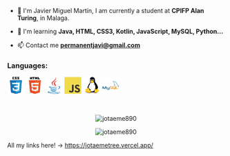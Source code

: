 - 👋 I'm Javier Miguel Martín, I am currently a student at **CPIFP Alan Turing**, in Malaga.

- 🌱 I'm learning **Java, HTML, CSS3, Kotlin, JavaScript, MySQL, Python...**

- 📫 Contact me **permanentjavi@gmail.com**


<h3 align="left">Languages:</h3>
<p align="left"> <img src="https://raw.githubusercontent.com/devicons/devicon/master/icons/css3/css3-original-wordmark.svg" alt="css3" width="40" height="40"/> <img src="https://raw.githubusercontent.com/devicons/devicon/master/icons/html5/html5-original-wordmark.svg" alt="html5" width="40" height="40"/> <img src="https://raw.githubusercontent.com/devicons/devicon/master/icons/java/java-original.svg" alt="java" width="40" height="40"/> <img src="https://raw.githubusercontent.com/devicons/devicon/master/icons/javascript/javascript-original.svg" alt="javascript" width="40" height="40"/> <img src="https://raw.githubusercontent.com/devicons/devicon/master/icons/linux/linux-original.svg" alt="linux" width="40" height="40"/> <img src="https://raw.githubusercontent.com/devicons/devicon/master/icons/mysql/mysql-original-wordmark.svg" alt="mysql" width="40" height="40"/></p>

<p>&nbsp;</p>

<p align = "center"><img src="https://github-readme-stats.vercel.app/api?username=jotaeme890&show_icons=true&theme=dark" alt="jotaeme890" /></p>
<p align="center"><img src="https://github-readme-stats.vercel.app/api/top-langs/?username=jotaeme890&layout=compact&theme=dark" alt="jotaeme890" /></p>

All my links here! -> https://jotaemetree.vercel.app/

